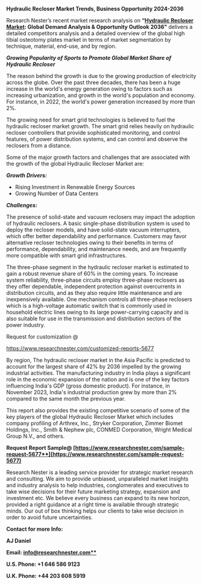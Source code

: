 ﻿**Hydraulic Recloser Market Trends, Business Opportunity 2024-2036**

Research Nester’s recent market research analysis on **“[Hydraulic Recloser Market](https://www.researchnester.com/reports/hydraulic-recloser-market/5677): Global Demand Analysis & Opportunity Outlook 2036”** delivers a detailed competitors analysis and a detailed overview of the global high tibial osteotomy plates market in terms of market segmentation by technique, material, end-use, and by region. 

***Growing Popularity of Sports to Promote Global Market Share of Hydraulic Recloser***

The reason behind the growth is due to the growing production of electricity across the globe. Over the past three decades, there has been a huge increase in the world's energy generation owing to factors such as increasing urbanization, and growth in the world's population and economy. For instance, in 2022, the world's power generation increased by more than 2%.

The growing need for smart grid technologies is believed to fuel the hydraulic recloser market growth. The smart grid relies heavily on hydraulic recloser controllers that provide sophisticated monitoring, and control features, of power distribution systems, and can control and observe the reclosers from a distance.

Some of the major growth factors and challenges that are associated with the growth of the global Hydraulic Recloser Market are:

***Growth Drivers:***

- Rising Investment in Renewable Energy Sources
- Growing Number of Data Centers

***Challenges:***

The presence of solid-state and vacuum reclosers may impact the adoption of hydraulic reclosers. A basic single-phase distribution system is used to deploy the recloser models, and have solid-state vacuum interrupters, which offer better dependability and performance. Customers may favor alternative recloser technologies owing to their benefits in terms of performance, dependability, and maintenance needs, and are frequently more compatible with smart grid infrastructures.

The three-phase segment in the hydraulic recloser market is estimated to gain a robust revenue share of 60% in the coming years. To increase system reliability, three-phase circuits employ three-phase reclosers as they offer dependable, independent protection against overcurrents in distribution circuits, and as they also require little maintenance and are inexpensively available. One mechanism controls all three-phase reclosers which is a high-voltage automatic switch that is commonly used in household electric lines owing to its large power-carrying capacity and is also suitable for use in the transmission and distribution sectors of the power industry.

Request for customization @ 

<https://www.researchnester.com/customized-reports-5677>

By region, The hydraulic recloser market in the Asia Pacific is predicted to account for the largest share of 42% by 2036 impelled by the growing industrial activities. The manufacturing industry in India plays a significant role in the economic expansion of the nation and is one of the key factors influencing India's GDP (gross domestic product). For instance, in November 2023, India's industrial production grew by more than 2% compared to the same month the previous year.

This report also provides the existing competitive scenario of some of the key players of the global Hydraulic Recloser Market which includes company profiling of Arthrex, Inc., Stryker Corporation, Zimmer Biomet Holdings, Inc., Smith & Nephew plc, CONMED Corporation, Wright Medical Group N.V., and others.      

**Request Report Sample@ [https://www.researchnester.com/sample-request-5677**](https://www.researchnester.com/sample-request-5677)**

Research Nester is a leading service provider for strategic market research and consulting. We aim to provide unbiased, unparalleled market insights and industry analysis to help industries, conglomerates and executives to take wise decisions for their future marketing strategy, expansion and investment etc. We believe every business can expand to its new horizon, provided a right guidance at a right time is available through strategic minds. Our out of box thinking helps our clients to take wise decision in order to avoid future uncertainties.

**Contact for more Info:**

**AJ Daniel**

**Email: [info@researchnester.com**](mailto:info@researchnester.com)**

**U.S. Phone: +1 646 586 9123** 

**U.K. Phone: +44 203 608 5919**

